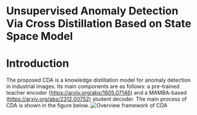 # Unsupervised Anomaly Detection Via Cross Distillation Based on State Space Model
# Introduction
The proposed CDA is a knowledge distillation model for anomaly detection in industrial images. Its main components are as follows: a pre-trained teacher encoder (https://arxiv.org/abs/1605.07146) and a MAMBA-based (https://arxiv.org/abs/2312.00752) student decoder.
The main process of CDA is shown in the figure below.
![Overview framework of CDA](/Image/Overview_framwork.jpg)


